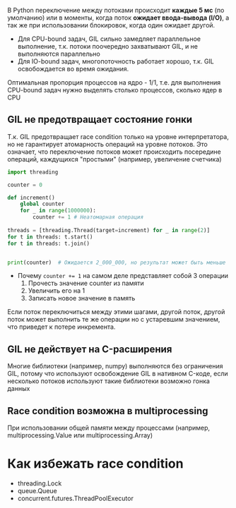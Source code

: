 В Python переключение между потоками происходит **каждые 5 мс** (по умолчанию) или в моменты, когда поток **ожидает ввода-вывода (I/O)**, а так же при использовании блокировок, когда один ожидает другой.

- Для CPU-bound задач, GIL сильно замедляет параллельное выполнение, т.к. потоки поочередно захватывают GIL, и не выполняются параллельно
- Для IO-bound задач, многопоточность работает хорошо, т.к. GIL освобождается во время ожидания. 

Оптимальная пропорция процессов на ядро - 1/1, т.е. для выполнения CPU-bound задач нужно выделять столько процессов, сколько ядер в CPU

## GIL не предотвращает состояние гонки
  Т.к. GIL предотвращает race condition только на уровне интерпретатора, но не гарантирует атомарность операций на уровне потоков. Это означает, что переключение потоков может происходить посередине операций, каждущихся "простыми" (например, увеличение счетчика)


``` python
import threading

counter = 0

def increment()
	global counter
	for _ in range(1000000):
		counter += 1 # Неатомарная операция
	
threads = [threading.Thread(target=increment) for _ in range(2)]
for t in threads: t.start()
for t in threads: t.join()


print(counter)  # Ожидается 2_000_000, но результат может быть меньше
```

- Почему `counter += 1` на самом деле представляет собой 3 операции
  1. Прочесть значение counter из памяти
  2. Увеличить его на 1
  3. Записать новое значение в память
     
Если поток переключиться между этими шагами, другой поток, другой поток может выполнить те же операции но с устаревшим значением, что приведет к потере инкремента.


## GIL не действует на C-расширения
Многие библиотеки (например, numpy) выполняются без ограничения GIL, потому что используют освобождение GIL в нативном C-коде, если несколько потоков используют такие библиотеки возможно гонка данных 


## Race condition возможна в multiprocessing

При использовании общей памяти между процессами (например, multiprocessing.Value или multiprocessing.Array)



# Как избежать race condition
- threading.Lock
- queue.Queue
- concurrent.futures.ThreadPoolExecutor